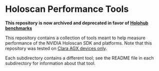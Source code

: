 # Holoscan Performance Tools

**This repository is now archived and deprecated in favor of [Holohub benchmarks](https://github.com/nvidia-holoscan/holohub/tree/main/benchmarks)**

This repository contains a collection of tools meant to help measure performance
of the NVIDIA Holoscan SDK and platforms. Note that this repository was tested on
[Clara AGX devices only](https://github.com/nvidia-holoscan/holoscan-docs/blob/main/devkits/clara-agx/clara_agx_user_guide.md).

Each subdirectory contains a different tool; see the README file in each
subdirectory for information about that tool.
